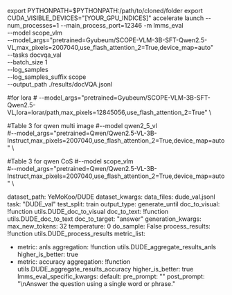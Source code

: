 export PYTHONPATH=$PYTHONPATH:/path/to/cloned/folder
export CUDA_VISIBLE_DEVICES="[YOUR_GPU_INDICES]"
accelerate launch --num_processes=1 --main_process_port=12346 -m lmms_eval \
    --model scope_vlm \
    --model_args="pretrained=Gyubeum/SCOPE-VLM-3B-SFT-Qwen2.5-VL,max_pixels=2007040,use_flash_attention_2=True,device_map=auto" \
    --tasks docvqa_val \
    --batch_size 1 \
    --log_samples \
    --log_samples_suffix scope \
    --output_path ./results/docVQA.jsonl


#for lora
    # --model_args="pretrained=Gyubeum/SCOPE-VLM-3B-SFT-Qwen2.5-VL,lora=lorar/path,max_pixels=12845056,use_flash_attention_2=True" \

#Table 3 for qwen multi image
    #--model qwen2_5_vl \
    #--model_args="pretrained=Qwen/Qwen2.5-VL-3B-Instruct,max_pixels=2007040,use_flash_attention_2=True,device_map=auto" \

#Table 3 for qwen CoS
    #--model scope_vlm \
    #--model_args="pretrained=Qwen/Qwen2.5-VL-3B-Instruct,max_pixels=2007040,use_flash_attention_2=True,device_map=auto" \


dataset_path: YeMoKoo/DUDE
dataset_kwargs:
  data_files: dude_val.jsonl
task: "DUDE_val"
test_split: train
output_type: generate_until
doc_to_visual: !function utils.DUDE_doc_to_visual
doc_to_text: !function utils.DUDE_doc_to_text
doc_to_target: "answer"
generation_kwargs:
  max_new_tokens: 32
  temperature: 0
  do_sample: False
process_results: !function utils.DUDE_process_results
metric_list:
  - metric: anls
    aggregation: !function utils.DUDE_aggregate_results_anls
    higher_is_better: true
  - metric: accuracy
    aggregation: !function utils.DUDE_aggregate_results_accuracy
    higher_is_better: true
lmms_eval_specific_kwargs:
  default:
    pre_prompt: ""
    post_prompt: "\nAnswer the question using a single word or phrase."

